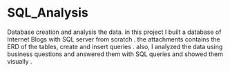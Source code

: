 # SQL_Analysis
Database creation and analysis the data.
in this project I built a database of Internet Blogs with SQL server from scratch .
the attachments contains the ERD of the tables, create and insert queries .
also, I analyzed the data using business questions and answered them with SQL queries
and showed them visually .
